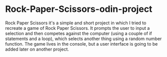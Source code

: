 # Rock-Paper-Scissors-odin-project

Rock Paper Scissors it's a simple and short project in which I tried to recreate a game of Rock Paper Scissors. It prompts the user to input a selection and then competes against the computer (using a couple of if statements and a loop), which selects another thing using a random number function. The game lives in the console, but a user interface is going to be added later on another project.